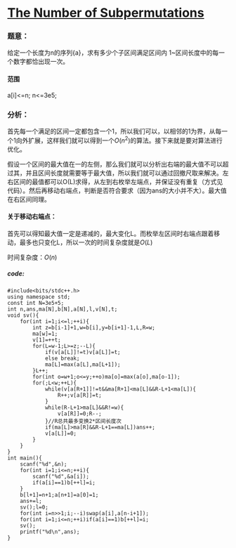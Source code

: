 # [The Number of Subpermutations ](https://codeforces.com/contest/1175/problem/F)


### 题意：
给定一个长度为n的序列{a}，求有多少个子区间满足区间内 1~区间长度中的每一个数字都恰出现一次。
#### 范围
a[i]<=n;
n<=3e5;

### 分析：
首先每一个满足的区间一定都包含一个1，所以我们可以，以相邻的1为界，从每一个1向外扩展，这样我们就可以得到一个$O(n^2)$的算法。接下来就是要对算法进行优化。

假设一个区间的最大值在一的左侧，那么我们就可以分析出右端的最大值不可以超过其，并且区间长度就需要等于最大值，所以我们就可以通过回撤尺取来解决。左右区间的最值都可以O(L)求得，从左到右枚举左端点，并保证没有重复（方式见代码）。然后再移动右端点，判断是否符合要求（因为ans的大小并不大）。最大值在右区间同理。

#### 关于移动右端点：
首先可以得知最大值一定是递减的，最大变化L。而枚举左区间时右端点跟着移动，最多也只变化L，所以一次的时间复杂度就是$O(L)$

时间复杂度：$O(n)$
##### code:

```
#include<bits/stdc++.h>
using namespace std;
const int N=3e5+5;
int n,ans,ma[N],b[N],a[N],l,v[N],t;
void sv(){
	for(int i=1;i<=l;++i){
		int z=b[i-1]+1,w=b[i],y=b[i+1]-1,L,R=w;
		ma[w]=1;
		v[1]=++t;
		for(L=w-1;L>=z;--L){
			if(v[a[L]]!=t)v[a[L]]=t;
			else break;
			ma[L]=max(a[L],ma[L+1]);
		}L++;
		for(int o=w+1;o<=y;++o)ma[o]=max(a[o],ma[o-1]);
		for(;L<w;++L){
			while(v[a[R+1]]!=t&&ma[R+1]<ma[L]&&R-L+1<ma[L]){
				R++;v[a[R]]=t;
			}
			while(R-L+1>ma[L]&&R!=w){
				v[a[R]]=0;R--;
			}//R总共最多变换2*区间长度次 
			if(ma[L]>ma[R]&&R-L+1==ma[L])ans++;
			v[a[L]]=0;
		}
	}
}
int main(){
	scanf("%d",&n);
	for(int i=1;i<=n;++i){
		scanf("%d",&a[i]);
		if(a[i]==1)b[++l]=i;
	}
	b[l+1]=n+1;a[n+1]=a[0]=1;
	ans+=l;
	sv();l=0;
	for(int i=n>>1;i;--i)swap(a[i],a[n-i+1]);
	for(int i=1;i<=n;++i)if(a[i]==1)b[++l]=i;
	sv();
	printf("%d\n",ans);
}
```
